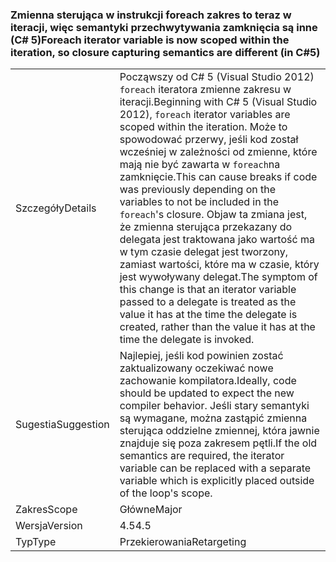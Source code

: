 ### <a name="foreach-iterator-variable-is-now-scoped-within-the-iteration-so-closure-capturing-semantics-are-different-in-c5"></a><span data-ttu-id="01805-101">Zmienna sterująca w instrukcji foreach zakres to teraz w iteracji, więc semantyki przechwytywania zamknięcia są inne (C# 5)</span><span class="sxs-lookup"><span data-stu-id="01805-101">Foreach iterator variable is now scoped within the iteration, so closure capturing semantics are different (in C#5)</span></span>

|   |   |
|---|---|
|<span data-ttu-id="01805-102">Szczegóły</span><span class="sxs-lookup"><span data-stu-id="01805-102">Details</span></span>|<span data-ttu-id="01805-103">Począwszy od C# 5 (Visual Studio 2012) <code>foreach</code> iteratora zmienne zakresu w iteracji.</span><span class="sxs-lookup"><span data-stu-id="01805-103">Beginning with C# 5 (Visual Studio 2012), <code>foreach</code> iterator variables are scoped within the iteration.</span></span> <span data-ttu-id="01805-104">Może to spowodować przerwy, jeśli kod został wcześniej w zależności od zmienne, które mają nie być zawarta w <code>foreach</code>na zamknięcie.</span><span class="sxs-lookup"><span data-stu-id="01805-104">This can cause breaks if code was previously depending on the variables to not be included in the <code>foreach</code>'s closure.</span></span> <span data-ttu-id="01805-105">Objaw ta zmiana jest, że zmienna sterująca przekazany do delegata jest traktowana jako wartość ma w tym czasie delegat jest tworzony, zamiast wartości, które ma w czasie, który jest wywoływany delegat.</span><span class="sxs-lookup"><span data-stu-id="01805-105">The symptom of this change is that an iterator variable passed to a delegate is treated as the value it has at the time the delegate is created, rather than the value it has at the time the delegate is invoked.</span></span>|
|<span data-ttu-id="01805-106">Sugestia</span><span class="sxs-lookup"><span data-stu-id="01805-106">Suggestion</span></span>|<span data-ttu-id="01805-107">Najlepiej, jeśli kod powinien zostać zaktualizowany oczekiwać nowe zachowanie kompilatora.</span><span class="sxs-lookup"><span data-stu-id="01805-107">Ideally, code should be updated to expect the new compiler behavior.</span></span> <span data-ttu-id="01805-108">Jeśli stary semantyki są wymagane, można zastąpić zmienna sterująca oddzielne zmiennej, która jawnie znajduje się poza zakresem pętli.</span><span class="sxs-lookup"><span data-stu-id="01805-108">If the old semantics are required, the iterator variable can be replaced with a separate variable which is explicitly placed outside of the loop's scope.</span></span>|
|<span data-ttu-id="01805-109">Zakres</span><span class="sxs-lookup"><span data-stu-id="01805-109">Scope</span></span>|<span data-ttu-id="01805-110">Główne</span><span class="sxs-lookup"><span data-stu-id="01805-110">Major</span></span>|
|<span data-ttu-id="01805-111">Wersja</span><span class="sxs-lookup"><span data-stu-id="01805-111">Version</span></span>|<span data-ttu-id="01805-112">4.5</span><span class="sxs-lookup"><span data-stu-id="01805-112">4.5</span></span>|
|<span data-ttu-id="01805-113">Typ</span><span class="sxs-lookup"><span data-stu-id="01805-113">Type</span></span>|<span data-ttu-id="01805-114">Przekierowania</span><span class="sxs-lookup"><span data-stu-id="01805-114">Retargeting</span></span>|

